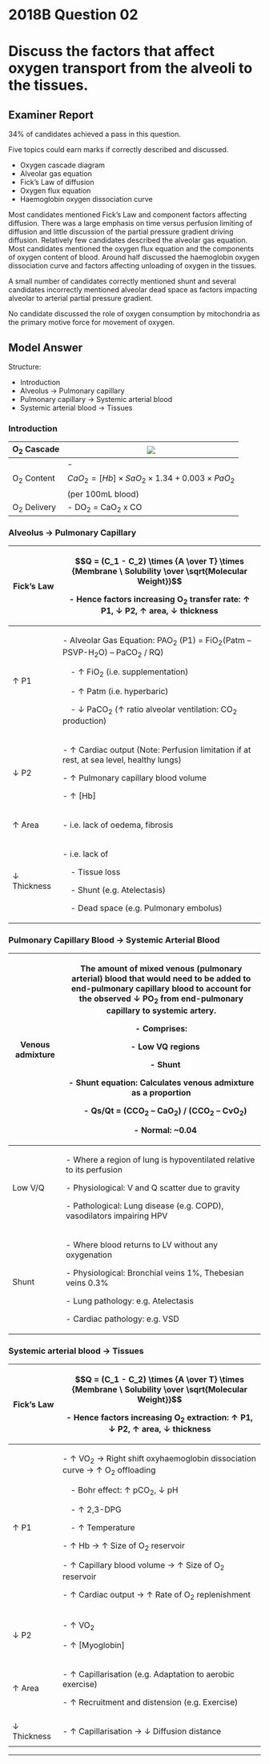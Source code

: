 # 2018B Question 02 
# Discuss the factors that affect oxygen transport from the alveoli to the tissues.


## Examiner Report
34% of candidates achieved a pass in this question.


Five topics could earn marks if correctly described and discussed.
* Oxygen cascade diagram
* Alveolar gas equation
* Fick’s Law of diffusion
* Oxygen flux equation
* Haemoglobin oxygen dissociation curve


Most candidates mentioned Fick’s Law and component factors affecting diffusion. There was a large emphasis on time versus perfusion limiting of diffusion and little discussion of the partial pressure gradient driving diffusion. Relatively few candidates described the alveolar gas equation. Most candidates mentioned the oxygen flux equation and the components of oxygen content of blood. Around half discussed the haemoglobin oxygen dissociation curve and factors affecting unloading of oxygen in the tissues.


A small number of candidates correctly mentioned shunt and several candidates incorrectly mentioned alveolar dead space as factors impacting alveolar to arterial partial pressure gradient.


No candidate discussed the role of oxygen consumption by mitochondria as the primary motive force for movement of oxygen.

## Model Answer
Structure:
- Introduction
- Alveolus → Pulmonary capillary
- Pulmonary capillary → Systemic arterial blood
- Systemic arterial blood → Tissues

### Introduction

|O<sub>2</sub> Cascade|<img src="\resources\o2cascade.svg">|
| -- | -- |
|O<sub>2</sub> Content|- $$CaO_2 = [Hb] \times SaO_2 \times 1.34 + 0.003 \times PaO_2$$ (per 100mL blood)|
|O<sub>2</sub> Delivery|- DO<sub>2</sub> = CaO<sub>2</sub> x CO|

### Alveolus → Pulmonary Capillary

|Fick’s Law|<p>$$Q = (C_1 - C_2) \times {A \over T}  \times {Membrane \ Solubility \over \sqrt{Molecular Weight}}$$</p><p>- Hence factors increasing O<sub>2</sub> transfer rate: ↑ P1, ↓ P2, ↑ area, ↓ thickness</p>|
| -- | -- |
|↑ P1|<p>- Alveolar Gas Equation: PAO<sub>2</sub> (P1) = FiO<sub>2</sub>(Patm – PSVP-H<sub>2</sub>O) – PaCO<sub>2</sub> / RQ)</p><p>&emsp;- ↑ FiO<sub>2</sub> (i.e. supplementation)</p><p>&emsp;- ↑ Patm (i.e. hyperbaric)</p><p>&emsp;- ↓ PaCO<sub>2</sub> (↑ ratio alveolar ventilation: CO<sub>2</sub> production)</p>|
|↓ P2|<p>- ↑ Cardiac output (Note: Perfusion limitation if at rest, at sea level, healthy lungs)</p><p>- ↑ Pulmonary capillary blood volume</p><p>- ↑ [Hb]</p>|
|↑ Area|<p>- i.e. lack of oedema, fibrosis</p>|
|↓ Thickness|<p>- i.e. lack of</p><p>&emsp;- Tissue loss</p><p>&emsp;- Shunt (e.g. Atelectasis)</p><p>&emsp;- Dead space (e.g. Pulmonary embolus)</p>|

### Pulmonary Capillary Blood → Systemic Arterial Blood

|Venous admixture|<p>The amount of mixed venous (pulmonary arterial) blood that would need to be added to end-pulmonary capillary blood to account for the observed ↓ PO<sub>2</sub> from end-pulmonary capillary to systemic artery.</p><p>- Comprises:</p><p>&emsp;- Low VQ regions</p><p>&emsp;- Shunt</p><p>- Shunt equation: Calculates venous admixture as a proportion</p><p>&emsp;- Qs/Qt = (CCO<sub>2</sub> – CaO<sub>2</sub>) / (CCO<sub>2</sub> – CvO<sub>2</sub>)</p><p>&emsp;- Normal: ~0.04</p>|
| -- | -- |
|Low V/Q|<p>- Where a region of lung is hypoventilated relative to its perfusion</p><p>- Physiological: V and Q scatter due to gravity</p><p>- Pathological: Lung disease (e.g. COPD), vasodilators impairing HPV</p>|
|Shunt|<p>- Where blood returns to LV without any oxygenation</p><p>- Physiological: Bronchial veins 1%, Thebesian veins 0.3%</p><p>- Lung pathology: e.g. Atelectasis</p><p>- Cardiac pathology: e.g. VSD</p>|

### Systemic arterial blood → Tissues

|Fick’s Law|<p>$$Q = (C_1 - C_2) \times {A \over T}  \times {Membrane \ Solubility \over \sqrt{Molecular Weight}}$$</p><p>- Hence factors increasing O<sub>2</sub> extraction: ↑ P1, ↓ P2, ↑ area, ↓ thickness</p>|
| -- | -- |
|↑ P1|<p>- ↑ VO<sub>2</sub> → Right shift oxyhaemoglobin dissociation curve → ↑ O<sub>2</sub> offloading</p><p>&emsp;- Bohr effect: ↑ pCO<sub>2</sub>, ↓ pH</p><p>&emsp;- ↑ 2,3-DPG</p><p>&emsp;- ↑ Temperature</p><p>- ↑ Hb → ↑ Size of O<sub>2</sub> reservoir</p><p>- ↑ Capillary blood volume → ↑ Size of O<sub>2</sub> reservoir</p><p>- ↑ Cardiac output → ↑ Rate of O<sub>2</sub> replenishment</p>|
|↓ P2|<p>- ↑ VO<sub>2</sub></p><p>- ↑ [Myoglobin]</p>|
|↑ Area|<p>- ↑ Capillarisation (e.g. Adaptation to aerobic exercise)</p><p>- ↑ Recruitment and distension (e.g. Exercise)</p>|
|↓ Thickness|<p>- ↑ Capillarisation → ↓ Diffusion distance</p>|


--- 

